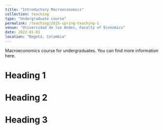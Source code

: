 ```yaml
---
title: "Introductory Macroeconomics"
collection: teaching
type: "Undergraduate course"
permalink: /teaching/2015-spring-teaching-1
venue: "Universidad de los Andes, Faculty of Economics"
date: 2022-01-01
location: "Bogotá, Colombia"
---
```


Macroeconomics course for undergraduates. You can find more information here.

Heading 1
======

Heading 2
======

Heading 3
======
